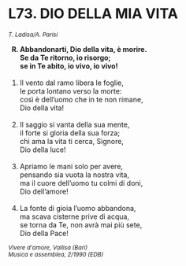 # L73. DIO DELLA MIA VITA

<sub><i>T. Ladisa/A. Parisi</i></sub>
<ol>
	<b><li type="A" value="18">Abbandonarti, Dio della vita, è morire.<br>
		Se da Te ritorno, io risorgo;<br>
		se in Te abito, io vivo, io vivo!</li></b><br>
	<li value="1">Il vento dal ramo libera le foglie,<br>
		le porta lontano verso la morte:<br>
		così è dell’uomo che in te non rimane,<br>
		Dio della vita!</li><br>
	<li>Il saggio si vanta della sua mente,<br>
		il forte si gloria della sua forza;<br>
		chi ama la vita ti cerca, Signore,<br>
		Dio della luce!</li><br>
	<li>Apriamo le mani solo per avere,<br>
		pensando sia vuota la nostra vita,<br>
		ma il cuore dell’uomo tu colmi di doni,<br>
		Dio dell’amore!</li><br>
	<li>La fonte di gioia l’uomo abbandona,<br>
		ma scava cisterne prive di acqua,<br>
		se torna da Te, non avrà mai più sete,<br>
		Dio della Pace!</li>
</ol>
<sub><i>Vivere d'amore, Vallisa (Bari)<br>Musica e assemblea, 2/1990 (EDB)</i></sub>

